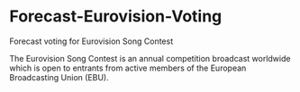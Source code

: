 # Forecast-Eurovision-Voting
Forecast voting for Eurovision Song Contest

The Eurovision Song Contest is an annual competition broadcast worldwide which is open to entrants from active members of the European Broadcasting Union (EBU).

